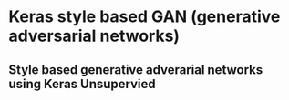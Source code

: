 # Keras style based GAN (generative adversarial networks)
## Style based generative adverarial networks using Keras Unsupervied
